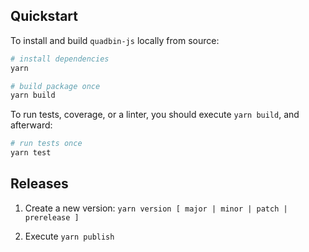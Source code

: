 ## Quickstart

To install and build `quadbin-js` locally from source:

```bash
# install dependencies
yarn

# build package once
yarn build
```

To run tests, coverage, or a linter, you should execute `yarn build`, and afterward:

```bash
# run tests once
yarn test
```

## Releases

1. Create a new version: `yarn version [ major | minor | patch | prerelease ]`

2. Execute `yarn publish`